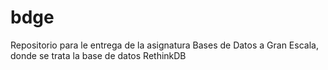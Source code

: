 # bdge
Repositorio para le entrega de la asignatura Bases de Datos a Gran Escala, donde se trata la base de datos RethinkDB
